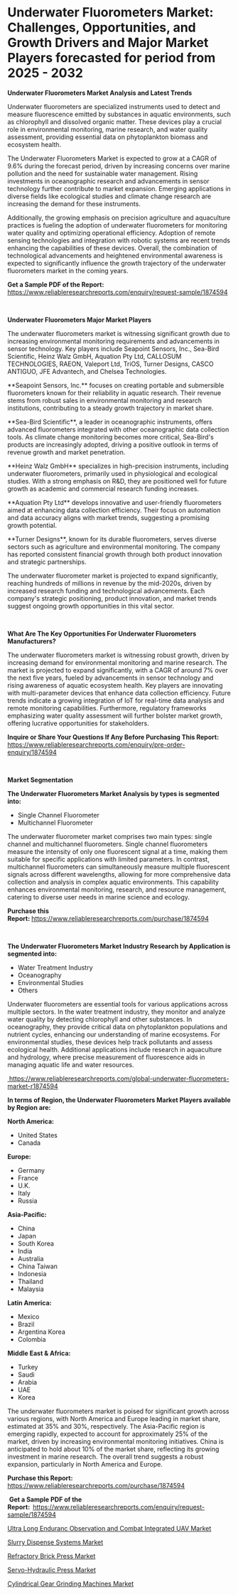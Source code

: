 <p><h1>Underwater Fluorometers Market: Challenges, Opportunities, and Growth Drivers and Major Market Players forecasted for period from 2025 - 2032</h1></p><p><strong>Underwater Fluorometers Market Analysis and Latest Trends</strong></p>
<p><p>Underwater fluorometers are specialized instruments used to detect and measure fluorescence emitted by substances in aquatic environments, such as chlorophyll and dissolved organic matter. These devices play a crucial role in environmental monitoring, marine research, and water quality assessment, providing essential data on phytoplankton biomass and ecosystem health.</p><p>The Underwater Fluorometers Market is expected to grow at a CAGR of 9.6% during the forecast period, driven by increasing concerns over marine pollution and the need for sustainable water management. Rising investments in oceanographic research and advancements in sensor technology further contribute to market expansion. Emerging applications in diverse fields like ecological studies and climate change research are increasing the demand for these instruments.</p><p>Additionally, the growing emphasis on precision agriculture and aquaculture practices is fueling the adoption of underwater fluorometers for monitoring water quality and optimizing operational efficiency. Adoption of remote sensing technologies and integration with robotic systems are recent trends enhancing the capabilities of these devices. Overall, the combination of technological advancements and heightened environmental awareness is expected to significantly influence the growth trajectory of the underwater fluorometers market in the coming years.</p></p>
<p><strong>Get a Sample PDF of the Report:&nbsp;</strong> <a href="https://www.reliableresearchreports.com/enquiry/request-sample/1874594?utm_campaign=83&utm_medium=2&utm_source=Github&utm_content=ia&utm_term=28022025&utm_id=underwater-fluorometers">https://www.reliableresearchreports.com/enquiry/request-sample/1874594</a></p>
<p>&nbsp;</p>
<p><strong>Underwater Fluorometers Major Market Players</strong></p>
<p><p>The underwater fluorometers market is witnessing significant growth due to increasing environmental monitoring requirements and advancements in sensor technology. Key players include Seapoint Sensors, Inc., Sea-Bird Scientific, Heinz Walz GmbH, Aquation Pty Ltd, CALLOSUM TECHNOLOGIES, RAEON, Valeport Ltd, TriOS, Turner Designs, CASCO ANTIGUO, JFE Advantech, and Chelsea Technologies.</p><p>**Seapoint Sensors, Inc.** focuses on creating portable and submersible fluorometers known for their reliability in aquatic research. Their revenue stems from robust sales in environmental monitoring and research institutions, contributing to a steady growth trajectory in market share.</p><p>**Sea-Bird Scientific**, a leader in oceanographic instruments, offers advanced fluorometers integrated with other oceanographic data collection tools. As climate change monitoring becomes more critical, Sea-Bird's products are increasingly adopted, driving a positive outlook in terms of revenue growth and market penetration.</p><p>**Heinz Walz GmbH** specializes in high-precision instruments, including underwater fluorometers, primarily used in physiological and ecological studies. With a strong emphasis on R&D, they are positioned well for future growth as academic and commercial research funding increases.</p><p>**Aquation Pty Ltd** develops innovative and user-friendly fluorometers aimed at enhancing data collection efficiency. Their focus on automation and data accuracy aligns with market trends, suggesting a promising growth potential.</p><p>**Turner Designs**, known for its durable fluorometers, serves diverse sectors such as agriculture and environmental monitoring. The company has reported consistent financial growth through both product innovation and strategic partnerships.</p><p>The underwater fluorometer market is projected to expand significantly, reaching hundreds of millions in revenue by the mid-2020s, driven by increased research funding and technological advancements. Each company's strategic positioning, product innovation, and market trends suggest ongoing growth opportunities in this vital sector.</p></p>
<p>&nbsp;</p>
<p><strong>What Are The Key Opportunities For Underwater Fluorometers Manufacturers?</strong></p>
<p><p>The underwater fluorometers market is witnessing robust growth, driven by increasing demand for environmental monitoring and marine research. The market is projected to expand significantly, with a CAGR of around 7% over the next five years, fueled by advancements in sensor technology and rising awareness of aquatic ecosystem health. Key players are innovating with multi-parameter devices that enhance data collection efficiency. Future trends indicate a growing integration of IoT for real-time data analysis and remote monitoring capabilities. Furthermore, regulatory frameworks emphasizing water quality assessment will further bolster market growth, offering lucrative opportunities for stakeholders.</p></p>
<p><strong>Inquire or Share Your Questions If Any Before Purchasing This Report:</strong> <a href="https://www.reliableresearchreports.com/enquiry/pre-order-enquiry/1874594?utm_campaign=83&utm_medium=2&utm_source=Github&utm_content=ia&utm_term=28022025&utm_id=underwater-fluorometers">https://www.reliableresearchreports.com/enquiry/pre-order-enquiry/1874594</a></p>
<p>&nbsp;</p>
<p><strong>Market Segmentation</strong></p>
<p><strong>The Underwater Fluorometers Market Analysis by types is segmented into:</strong></p>
<p><ul><li>Single Channel Fluorometer</li><li>Multichannel Fluorometer</li></ul></p>
<p><p>The underwater fluorometer market comprises two main types: single channel and multichannel fluorometers. Single channel fluorometers measure the intensity of only one fluorescent signal at a time, making them suitable for specific applications with limited parameters. In contrast, multichannel fluorometers can simultaneously measure multiple fluorescent signals across different wavelengths, allowing for more comprehensive data collection and analysis in complex aquatic environments. This capability enhances environmental monitoring, research, and resource management, catering to diverse user needs in marine science and ecology.</p></p>
<p><strong>Purchase this Report:&nbsp;</strong><a href="https://www.reliableresearchreports.com/purchase/1874594?utm_campaign=83&utm_medium=2&utm_source=Github&utm_content=ia&utm_term=28022025&utm_id=underwater-fluorometers">https://www.reliableresearchreports.com/purchase/1874594</a></p>
<p>&nbsp;</p>
<p><strong>The Underwater Fluorometers Market Industry Research by Application is segmented into:</strong></p>
<p><ul><li>Water Treatment Industry</li><li>Oceanography</li><li>Environmental Studies</li><li>Others</li></ul></p>
<p><p>Underwater fluorometers are essential tools for various applications across multiple sectors. In the water treatment industry, they monitor and analyze water quality by detecting chlorophyll and other substances. In oceanography, they provide critical data on phytoplankton populations and nutrient cycles, enhancing our understanding of marine ecosystems. For environmental studies, these devices help track pollutants and assess ecological health. Additional applications include research in aquaculture and hydrology, where precise measurement of fluorescence aids in managing aquatic life and water resources.</p></p>
<p><a href="https://www.reliableresearchreports.com/global-underwater-fluorometers-market-r1874594?utm_campaign=83&utm_medium=2&utm_source=Github&utm_content=ia&utm_term=28022025&utm_id=underwater-fluorometers">&nbsp;https://www.reliableresearchreports.com/global-underwater-fluorometers-market-r1874594</a></p>
<p><strong>In terms of Region, the Underwater Fluorometers Market Players available by Region are:</strong></p>
<p>
    <p> <strong> North America: </strong>
        <ul>
            <li>United States</li>
            <li>Canada</li>
        </ul>
        </p> 
    <p> <strong> Europe: </strong>
        <ul>
            <li>Germany</li>
            <li>France</li>
            <li>U.K.</li>
            <li>Italy</li>
            <li>Russia</li>
        </ul>
        </p> 
    <p> <strong> Asia-Pacific: </strong>
        <ul>
            <li>China</li>
            <li>Japan</li>
            <li>South Korea</li>
            <li>India</li>
            <li>Australia</li>
            <li>China Taiwan</li>
            <li>Indonesia</li>
            <li>Thailand</li>
            <li>Malaysia</li>
        </ul>
        </p> 
    <p> <strong> Latin America: </strong>
        <ul>
            <li>Mexico</li>
            <li>Brazil</li>
            <li>Argentina Korea</li>
            <li>Colombia</li>
        </ul>
        </p> 
    <p> <strong> Middle East & Africa: </strong>
        <ul>
            <li>Turkey</li>
            <li>Saudi</li>
            <li>Arabia</li>
            <li>UAE</li>
            <li>Korea</li>
        </ul>
    </p>
    </p>
<p><p>The underwater fluorometers market is poised for significant growth across various regions, with North America and Europe leading in market share, estimated at 35% and 30%, respectively. The Asia-Pacific region is emerging rapidly, expected to account for approximately 25% of the market, driven by increasing environmental monitoring initiatives. China is anticipated to hold about 10% of the market share, reflecting its growing investment in marine research. The overall trend suggests a robust expansion, particularly in North America and Europe.</p></p>
<p><strong>Purchase this Report: </strong><a href="https://www.reliableresearchreports.com/purchase/1874594?utm_campaign=83&utm_medium=2&utm_source=Github&utm_content=ia&utm_term=28022025&utm_id=underwater-fluorometers">https://www.reliableresearchreports.com/purchase/1874594</a></p>
<p>&nbsp;<strong>Get a Sample PDF of the Report:&nbsp;&nbsp;</strong><a href="https://www.reliableresearchreports.com/enquiry/request-sample/1874594?utm_campaign=83&utm_medium=2&utm_source=Github&utm_content=ia&utm_term=28022025&utm_id=underwater-fluorometers">https://www.reliableresearchreports.com/enquiry/request-sample/1874594</a></p>
<p><strong></strong></p>
<p><p><a href="https://github.com/abexjeliti/Market-Research-Report-List-1/blob/main/ultra-long-enduranc-observation-and-combat-integrated-uav-market.md?utm_campaign=83&utm_medium=2&utm_source=Github&utm_content=ia&utm_term=28022025&utm_id=underwater-fluorometers">Ultra Long Enduranc Observation and Combat Integrated UAV Market</a></p><p><a href="https://github.com/rreynagjysma65/Market-Research-Report-List-1/blob/main/slurry-dispense-systems-market.md?utm_campaign=83&utm_medium=2&utm_source=Github&utm_content=ia&utm_term=28022025&utm_id=underwater-fluorometers">Slurry Dispense Systems Market</a></p><p><a href="https://github.com/vassihucz/Market-Research-Report-List-1/blob/main/refractory-brick-press-market.md?utm_campaign=83&utm_medium=2&utm_source=Github&utm_content=ia&utm_term=28022025&utm_id=underwater-fluorometers">Refractory Brick Press Market</a></p><p><a href="https://github.com/dibesnayee/Market-Research-Report-List-1/blob/main/servo-hydraulic-press-market.md?utm_campaign=83&utm_medium=2&utm_source=Github&utm_content=ia&utm_term=28022025&utm_id=underwater-fluorometers">Servo-Hydraulic Press Market</a></p><p><a href="https://github.com/duzcupetriv/Market-Research-Report-List-1/blob/main/cylindrical-gear-grinding-machines-market.md?utm_campaign=83&utm_medium=2&utm_source=Github&utm_content=ia&utm_term=28022025&utm_id=underwater-fluorometers">Cylindrical Gear Grinding Machines Market</a></p></p>